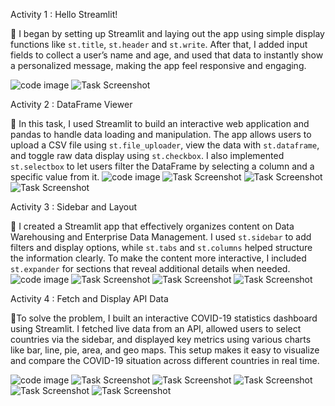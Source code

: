 Activity 1 : Hello Streamlit!

📌 I began by setting up Streamlit and laying out the app using simple display functions like `st.title`, `st.header` and `st.write`. After that, I added input fields to collect a user’s name and age, and used that data to instantly show a personalized message, making the app feel responsive and engaging.

![code image](https://raw.githubusercontent.com/JashleyGuiang/STREAMLIT-ACTIVITIES/main/images/code1.png)
![Task Screenshot](https://raw.githubusercontent.com/JashleyGuiang/STREAMLIT-ACTIVITIES/main/images/task1.png)

Activity 2 : DataFrame Viewer

📌 In this task, I used Streamlit to build an interactive web application and pandas to handle data loading and manipulation. The app allows users to upload a CSV file using `st.file_uploader`, view the data with `st.dataframe`, and toggle raw data display using `st.checkbox`. I also implemented `st.selectbox` to let users filter the DataFrame by selecting a column and a specific value from it.
![code image](https://raw.githubusercontent.com/JashleyGuiang/STREAMLIT-ACTIVITIES/main/images/code2.png)
![Task Screenshot](https://raw.githubusercontent.com/JashleyGuiang/STREAMLIT-ACTIVITIES/main/images/task2.png)
![Task Screenshot](https://raw.githubusercontent.com/JashleyGuiang/STREAMLIT-ACTIVITIES/main/images/task2.1.png)
![Task Screenshot](https://raw.githubusercontent.com/JashleyGuiang/STREAMLIT-ACTIVITIES/main/images/task2.2.png)

Activity 3 : Sidebar and Layout

📌 I created a Streamlit app that effectively organizes content on Data Warehousing and Enterprise Data Management. I used `st.sidebar` to add filters and display options, while `st.tabs` and `st.columns` helped structure the information clearly. To make the content more interactive, I included `st.expander` for sections that reveal additional details when needed.
![code image](https://raw.githubusercontent.com/JashleyGuiang/STREAMLIT-ACTIVITIES/main/images/code3.png)
![Task Screenshot](https://raw.githubusercontent.com/JashleyGuiang/STREAMLIT-ACTIVITIES/main/images/task3.png)
![Task Screenshot](https://raw.githubusercontent.com/JashleyGuiang/STREAMLIT-ACTIVITIES/main/images/task3.1.png)
![Task Screenshot](https://raw.githubusercontent.com/JashleyGuiang/STREAMLIT-ACTIVITIES/main/images/task3.2.png)


Activity 4 : Fetch and Display API Data

📌To solve the problem, I built an interactive COVID-19 statistics dashboard using Streamlit. I fetched live data from an API, allowed users to select countries via the sidebar, and displayed key metrics using various charts like bar, line, pie, area, and geo maps. This setup makes it easy to visualize and compare the COVID-19 situation across different countries in real time.

![code image](https://raw.githubusercontent.com/JashleyGuiang/STREAMLIT-ACTIVITIES/main/images/code4.png)
![Task Screenshot](https://raw.githubusercontent.com/JashleyGuiang/STREAMLIT-ACTIVITIES/main/images/task4.png)
![Task Screenshot](https://raw.githubusercontent.com/JashleyGuiang/STREAMLIT-ACTIVITIES/main/images/task4.1.png)
![Task Screenshot](https://raw.githubusercontent.com/JashleyGuiang/STREAMLIT-ACTIVITIES/main/images/task4.2.png)
![Task Screenshot](https://raw.githubusercontent.com/JashleyGuiang/STREAMLIT-ACTIVITIES/main/images/task4.3.png)
![Task Screenshot](https://raw.githubusercontent.com/JashleyGuiang/STREAMLIT-ACTIVITIES/main/images/task4.4.png)
